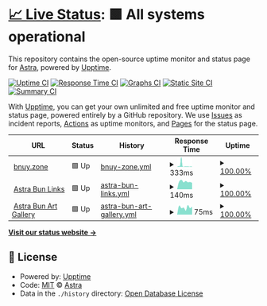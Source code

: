 # [📈 Live Status](https://status.bnuy.zone): <!--live status--> **🟩 All systems operational**

This repository contains the open-source uptime monitor and status page for [Astra](https://astrabun.com), powered by [Upptime](https://github.com/upptime/upptime).

[![Uptime CI](https://github.com/astrabun/status.bnuy.zone/workflows/Uptime%20CI/badge.svg)](https://github.com/astrabun/status.bnuy.zone/actions?query=workflow%3A%22Uptime+CI%22)
[![Response Time CI](https://github.com/astrabun/status.bnuy.zone/workflows/Response%20Time%20CI/badge.svg)](https://github.com/astrabun/status.bnuy.zone/actions?query=workflow%3A%22Response+Time+CI%22)
[![Graphs CI](https://github.com/astrabun/status.bnuy.zone/workflows/Graphs%20CI/badge.svg)](https://github.com/astrabun/status.bnuy.zone/actions?query=workflow%3A%22Graphs+CI%22)
[![Static Site CI](https://github.com/astrabun/status.bnuy.zone/workflows/Static%20Site%20CI/badge.svg)](https://github.com/astrabun/status.bnuy.zone/actions?query=workflow%3A%22Static+Site+CI%22)
[![Summary CI](https://github.com/astrabun/status.bnuy.zone/workflows/Summary%20CI/badge.svg)](https://github.com/astrabun/status.bnuy.zone/actions?query=workflow%3A%22Summary+CI%22)

With [Upptime](https://upptime.js.org), you can get your own unlimited and free uptime monitor and status page, powered entirely by a GitHub repository. We use [Issues](https://github.com/astrabun/status.bnuy.zone/issues) as incident reports, [Actions](https://github.com/astrabun/status.bnuy.zone/actions) as uptime monitors, and [Pages](https://status.bnuy.zone) for the status page.

<!--start: status pages-->
<!-- This summary is generated by Upptime (https://github.com/upptime/upptime) -->
<!-- Do not edit this manually, your changes will be overwritten -->
<!-- prettier-ignore -->
| URL | Status | History | Response Time | Uptime |
| --- | ------ | ------- | ------------- | ------ |
| <img alt="" src="https://icons.duckduckgo.com/ip3/bnuy.zone.ico" height="13"> [bnuy.zone](https://bnuy.zone) | 🟩 Up | [bnuy-zone.yml](https://github.com/astrabun/status.bnuy.zone/commits/HEAD/history/bnuy-zone.yml) | <details><summary><img alt="Response time graph" src="./graphs/bnuy-zone/response-time-week.png" height="20"> 333ms</summary><br><a href="https://status.bnuy.zone/history/bnuy-zone"><img alt="Response time 332" src="https://img.shields.io/endpoint?url=https%3A%2F%2Fraw.githubusercontent.com%2Fastrabun%2Fstatus.bnuy.zone%2FHEAD%2Fapi%2Fbnuy-zone%2Fresponse-time.json"></a><br><a href="https://status.bnuy.zone/history/bnuy-zone"><img alt="24-hour response time 380" src="https://img.shields.io/endpoint?url=https%3A%2F%2Fraw.githubusercontent.com%2Fastrabun%2Fstatus.bnuy.zone%2FHEAD%2Fapi%2Fbnuy-zone%2Fresponse-time-day.json"></a><br><a href="https://status.bnuy.zone/history/bnuy-zone"><img alt="7-day response time 333" src="https://img.shields.io/endpoint?url=https%3A%2F%2Fraw.githubusercontent.com%2Fastrabun%2Fstatus.bnuy.zone%2FHEAD%2Fapi%2Fbnuy-zone%2Fresponse-time-week.json"></a><br><a href="https://status.bnuy.zone/history/bnuy-zone"><img alt="30-day response time 546" src="https://img.shields.io/endpoint?url=https%3A%2F%2Fraw.githubusercontent.com%2Fastrabun%2Fstatus.bnuy.zone%2FHEAD%2Fapi%2Fbnuy-zone%2Fresponse-time-month.json"></a><br><a href="https://status.bnuy.zone/history/bnuy-zone"><img alt="1-year response time 332" src="https://img.shields.io/endpoint?url=https%3A%2F%2Fraw.githubusercontent.com%2Fastrabun%2Fstatus.bnuy.zone%2FHEAD%2Fapi%2Fbnuy-zone%2Fresponse-time-year.json"></a></details> | <details><summary><a href="https://status.bnuy.zone/history/bnuy-zone">100.00%</a></summary><a href="https://status.bnuy.zone/history/bnuy-zone"><img alt="All-time uptime 99.72%" src="https://img.shields.io/endpoint?url=https%3A%2F%2Fraw.githubusercontent.com%2Fastrabun%2Fstatus.bnuy.zone%2FHEAD%2Fapi%2Fbnuy-zone%2Fuptime.json"></a><br><a href="https://status.bnuy.zone/history/bnuy-zone"><img alt="24-hour uptime 100.00%" src="https://img.shields.io/endpoint?url=https%3A%2F%2Fraw.githubusercontent.com%2Fastrabun%2Fstatus.bnuy.zone%2FHEAD%2Fapi%2Fbnuy-zone%2Fuptime-day.json"></a><br><a href="https://status.bnuy.zone/history/bnuy-zone"><img alt="7-day uptime 100.00%" src="https://img.shields.io/endpoint?url=https%3A%2F%2Fraw.githubusercontent.com%2Fastrabun%2Fstatus.bnuy.zone%2FHEAD%2Fapi%2Fbnuy-zone%2Fuptime-week.json"></a><br><a href="https://status.bnuy.zone/history/bnuy-zone"><img alt="30-day uptime 99.67%" src="https://img.shields.io/endpoint?url=https%3A%2F%2Fraw.githubusercontent.com%2Fastrabun%2Fstatus.bnuy.zone%2FHEAD%2Fapi%2Fbnuy-zone%2Fuptime-month.json"></a><br><a href="https://status.bnuy.zone/history/bnuy-zone"><img alt="1-year uptime 99.72%" src="https://img.shields.io/endpoint?url=https%3A%2F%2Fraw.githubusercontent.com%2Fastrabun%2Fstatus.bnuy.zone%2FHEAD%2Fapi%2Fbnuy-zone%2Fuptime-year.json"></a></details>
| <img alt="" src="https://icons.duckduckgo.com/ip3/astrabun.com.ico" height="13"> [Astra Bun Links](https://astrabun.com) | 🟩 Up | [astra-bun-links.yml](https://github.com/astrabun/status.bnuy.zone/commits/HEAD/history/astra-bun-links.yml) | <details><summary><img alt="Response time graph" src="./graphs/astra-bun-links/response-time-week.png" height="20"> 140ms</summary><br><a href="https://status.bnuy.zone/history/astra-bun-links"><img alt="Response time 141" src="https://img.shields.io/endpoint?url=https%3A%2F%2Fraw.githubusercontent.com%2Fastrabun%2Fstatus.bnuy.zone%2FHEAD%2Fapi%2Fastra-bun-links%2Fresponse-time.json"></a><br><a href="https://status.bnuy.zone/history/astra-bun-links"><img alt="24-hour response time 170" src="https://img.shields.io/endpoint?url=https%3A%2F%2Fraw.githubusercontent.com%2Fastrabun%2Fstatus.bnuy.zone%2FHEAD%2Fapi%2Fastra-bun-links%2Fresponse-time-day.json"></a><br><a href="https://status.bnuy.zone/history/astra-bun-links"><img alt="7-day response time 140" src="https://img.shields.io/endpoint?url=https%3A%2F%2Fraw.githubusercontent.com%2Fastrabun%2Fstatus.bnuy.zone%2FHEAD%2Fapi%2Fastra-bun-links%2Fresponse-time-week.json"></a><br><a href="https://status.bnuy.zone/history/astra-bun-links"><img alt="30-day response time 141" src="https://img.shields.io/endpoint?url=https%3A%2F%2Fraw.githubusercontent.com%2Fastrabun%2Fstatus.bnuy.zone%2FHEAD%2Fapi%2Fastra-bun-links%2Fresponse-time-month.json"></a><br><a href="https://status.bnuy.zone/history/astra-bun-links"><img alt="1-year response time 141" src="https://img.shields.io/endpoint?url=https%3A%2F%2Fraw.githubusercontent.com%2Fastrabun%2Fstatus.bnuy.zone%2FHEAD%2Fapi%2Fastra-bun-links%2Fresponse-time-year.json"></a></details> | <details><summary><a href="https://status.bnuy.zone/history/astra-bun-links">100.00%</a></summary><a href="https://status.bnuy.zone/history/astra-bun-links"><img alt="All-time uptime 100.00%" src="https://img.shields.io/endpoint?url=https%3A%2F%2Fraw.githubusercontent.com%2Fastrabun%2Fstatus.bnuy.zone%2FHEAD%2Fapi%2Fastra-bun-links%2Fuptime.json"></a><br><a href="https://status.bnuy.zone/history/astra-bun-links"><img alt="24-hour uptime 100.00%" src="https://img.shields.io/endpoint?url=https%3A%2F%2Fraw.githubusercontent.com%2Fastrabun%2Fstatus.bnuy.zone%2FHEAD%2Fapi%2Fastra-bun-links%2Fuptime-day.json"></a><br><a href="https://status.bnuy.zone/history/astra-bun-links"><img alt="7-day uptime 100.00%" src="https://img.shields.io/endpoint?url=https%3A%2F%2Fraw.githubusercontent.com%2Fastrabun%2Fstatus.bnuy.zone%2FHEAD%2Fapi%2Fastra-bun-links%2Fuptime-week.json"></a><br><a href="https://status.bnuy.zone/history/astra-bun-links"><img alt="30-day uptime 100.00%" src="https://img.shields.io/endpoint?url=https%3A%2F%2Fraw.githubusercontent.com%2Fastrabun%2Fstatus.bnuy.zone%2FHEAD%2Fapi%2Fastra-bun-links%2Fuptime-month.json"></a><br><a href="https://status.bnuy.zone/history/astra-bun-links"><img alt="1-year uptime 100.00%" src="https://img.shields.io/endpoint?url=https%3A%2F%2Fraw.githubusercontent.com%2Fastrabun%2Fstatus.bnuy.zone%2FHEAD%2Fapi%2Fastra-bun-links%2Fuptime-year.json"></a></details>
| <img alt="" src="https://icons.duckduckgo.com/ip3/art.astrabun.com.ico" height="13"> [Astra Bun Art Gallery](https://art.astrabun.com) | 🟩 Up | [astra-bun-art-gallery.yml](https://github.com/astrabun/status.bnuy.zone/commits/HEAD/history/astra-bun-art-gallery.yml) | <details><summary><img alt="Response time graph" src="./graphs/astra-bun-art-gallery/response-time-week.png" height="20"> 75ms</summary><br><a href="https://status.bnuy.zone/history/astra-bun-art-gallery"><img alt="Response time 83" src="https://img.shields.io/endpoint?url=https%3A%2F%2Fraw.githubusercontent.com%2Fastrabun%2Fstatus.bnuy.zone%2FHEAD%2Fapi%2Fastra-bun-art-gallery%2Fresponse-time.json"></a><br><a href="https://status.bnuy.zone/history/astra-bun-art-gallery"><img alt="24-hour response time 40" src="https://img.shields.io/endpoint?url=https%3A%2F%2Fraw.githubusercontent.com%2Fastrabun%2Fstatus.bnuy.zone%2FHEAD%2Fapi%2Fastra-bun-art-gallery%2Fresponse-time-day.json"></a><br><a href="https://status.bnuy.zone/history/astra-bun-art-gallery"><img alt="7-day response time 75" src="https://img.shields.io/endpoint?url=https%3A%2F%2Fraw.githubusercontent.com%2Fastrabun%2Fstatus.bnuy.zone%2FHEAD%2Fapi%2Fastra-bun-art-gallery%2Fresponse-time-week.json"></a><br><a href="https://status.bnuy.zone/history/astra-bun-art-gallery"><img alt="30-day response time 83" src="https://img.shields.io/endpoint?url=https%3A%2F%2Fraw.githubusercontent.com%2Fastrabun%2Fstatus.bnuy.zone%2FHEAD%2Fapi%2Fastra-bun-art-gallery%2Fresponse-time-month.json"></a><br><a href="https://status.bnuy.zone/history/astra-bun-art-gallery"><img alt="1-year response time 83" src="https://img.shields.io/endpoint?url=https%3A%2F%2Fraw.githubusercontent.com%2Fastrabun%2Fstatus.bnuy.zone%2FHEAD%2Fapi%2Fastra-bun-art-gallery%2Fresponse-time-year.json"></a></details> | <details><summary><a href="https://status.bnuy.zone/history/astra-bun-art-gallery">100.00%</a></summary><a href="https://status.bnuy.zone/history/astra-bun-art-gallery"><img alt="All-time uptime 100.00%" src="https://img.shields.io/endpoint?url=https%3A%2F%2Fraw.githubusercontent.com%2Fastrabun%2Fstatus.bnuy.zone%2FHEAD%2Fapi%2Fastra-bun-art-gallery%2Fuptime.json"></a><br><a href="https://status.bnuy.zone/history/astra-bun-art-gallery"><img alt="24-hour uptime 100.00%" src="https://img.shields.io/endpoint?url=https%3A%2F%2Fraw.githubusercontent.com%2Fastrabun%2Fstatus.bnuy.zone%2FHEAD%2Fapi%2Fastra-bun-art-gallery%2Fuptime-day.json"></a><br><a href="https://status.bnuy.zone/history/astra-bun-art-gallery"><img alt="7-day uptime 100.00%" src="https://img.shields.io/endpoint?url=https%3A%2F%2Fraw.githubusercontent.com%2Fastrabun%2Fstatus.bnuy.zone%2FHEAD%2Fapi%2Fastra-bun-art-gallery%2Fuptime-week.json"></a><br><a href="https://status.bnuy.zone/history/astra-bun-art-gallery"><img alt="30-day uptime 100.00%" src="https://img.shields.io/endpoint?url=https%3A%2F%2Fraw.githubusercontent.com%2Fastrabun%2Fstatus.bnuy.zone%2FHEAD%2Fapi%2Fastra-bun-art-gallery%2Fuptime-month.json"></a><br><a href="https://status.bnuy.zone/history/astra-bun-art-gallery"><img alt="1-year uptime 100.00%" src="https://img.shields.io/endpoint?url=https%3A%2F%2Fraw.githubusercontent.com%2Fastrabun%2Fstatus.bnuy.zone%2FHEAD%2Fapi%2Fastra-bun-art-gallery%2Fuptime-year.json"></a></details>

<!--end: status pages-->

[**Visit our status website →**](https://status.bnuy.zone)

## 📄 License

- Powered by: [Upptime](https://github.com/upptime/upptime)
- Code: [MIT](./LICENSE) © [Astra](https://astrabun.com)
- Data in the `./history` directory: [Open Database License](https://opendatacommons.org/licenses/odbl/1-0/)

